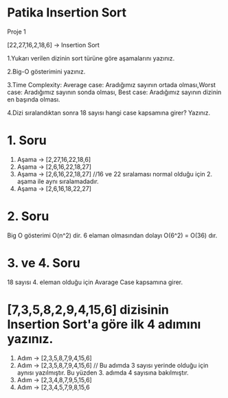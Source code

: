 # Patika Insertion Sort
Proje 1

[22,27,16,2,18,6] -> Insertion Sort

  1.Yukarı verilen dizinin sort türüne göre aşamalarını yazınız.
  
  2.Big-O gösterimini yazınız.
  
  3.Time Complexity: Average case: Aradığımız sayının ortada olması,Worst case: Aradığımız sayının sonda olması, Best case: Aradığımız sayının dizinin en başında olması.
  
  4.Dizi sıralandıktan sonra 18 sayısı hangi case kapsamına girer? Yazınız.
  
  # 1. Soru
  
  1. Aşama -> [2,27,16,22,18,6]
  2. Aşama -> [2,6,16,22,18,27]
  3. Aşama -> [2,6,16,22,18,27] //16 ve 22 sıralaması normal olduğu için 2. aşama ile aynı sıralamadadır. 
  4. Aşama -> [2,6,16,18,22,27]

# 2. Soru
Big O gösterimi O(n^2) dir. 6 elaman olmasından dolayı O(6^2) = O(36) dır.

# 3. ve 4. Soru
18 sayısı 4. eleman olduğu için Avarage Case kapsamına girer.


# [7,3,5,8,2,9,4,15,6]  dizisinin Insertion Sort'a göre ilk 4 adımını yazınız.

1. Adım -> [2,3,5,8,7,9,4,15,6]
2. Adım -> [2,3,5,8,7,9,4,15,6] // Bu adımda 3 sayısı yerinde olduğu için aynısı yazılmıştır. Bu yüzden 3. adımda 4 sayısına bakılmıştır.
3. Adım -> [2,3,4,8,7,9,5,15,6]
4. Adım -> [2,3,4,5,7,9,8,15,6
